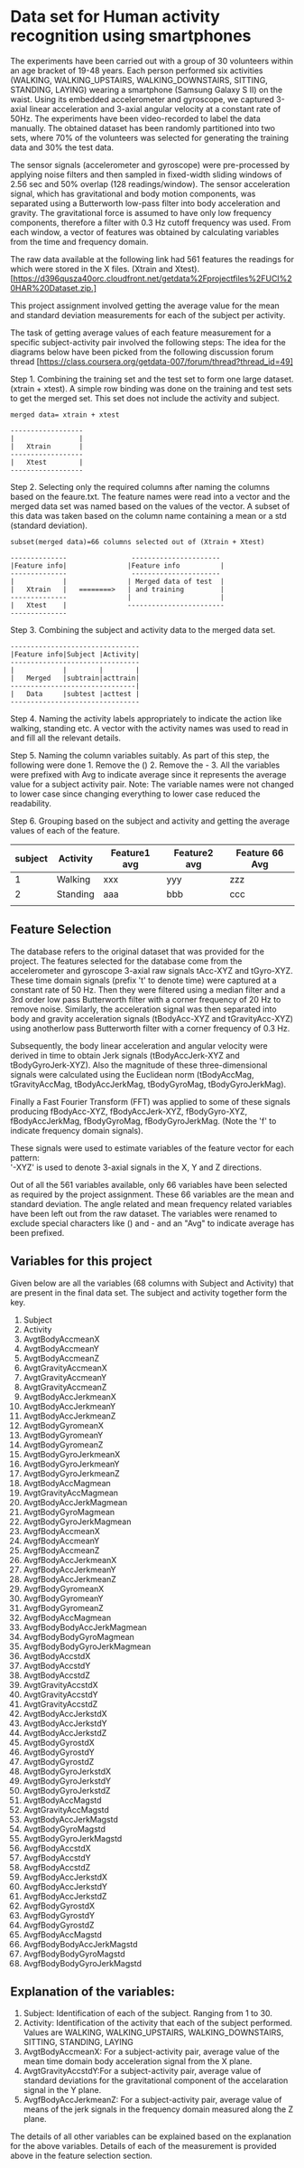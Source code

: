 
Data set for Human activity recognition using smartphones
==========================================================

The experiments have been carried out with a group of 30 volunteers within an age bracket of 19-48 years. Each person performed six activities 
(WALKING, WALKING_UPSTAIRS, WALKING_DOWNSTAIRS, SITTING, STANDING, LAYING) wearing a smartphone (Samsung Galaxy S II) on the waist. Using its embedded 
accelerometer and gyroscope, we captured 3-axial linear acceleration and 3-axial angular velocity at a constant rate of 50Hz. The experiments have been
video-recorded to label the data manually. The obtained dataset has been randomly partitioned into two sets, where 70% of the volunteers was selected
for generating the training data and 30% the test data. 

The sensor signals (accelerometer and gyroscope) were pre-processed by applying noise filters and then sampled in fixed-width sliding windows of 2.56 sec 
and 50% overlap (128 readings/window). The sensor acceleration signal, which has gravitational and body motion components, was separated using a Butterworth
low-pass filter into body acceleration and gravity. The gravitational force is assumed to have only low frequency components, therefore a filter with 0.3 Hz 
cutoff frequency was used. From each window, a vector of features was obtained by calculating variables from the time and frequency domain. 


The raw data available at the following link had 561 features the readings for which were stored in the X files. (Xtrain and Xtest). 
[https://d396qusza40orc.cloudfront.net/getdata%2Fprojectfiles%2FUCI%20HAR%20Dataset.zip.]

This project assignment involved getting the average value for the mean and standard deviation measurements for each of the subject per activity.

The task of getting average values of each feature measurement for a specific subject-activity pair involved the following steps:
The idea for the diagrams below have been picked from the following discussion forum thread
   [https://class.coursera.org/getdata-007/forum/thread?thread_id=49]


Step 1. Combining the training set and the test set to form one large dataset.(xtrain + xtest). 
        A simple row binding was done on the training and test sets to get the merged set. This set does not include the activity and subject.


    merged data= xtrain + xtest

    ------------------
    |                |
    |   Xtrain       |
    ------------------
    |   Xtest        |
    ------------------


Step 2. Selecting only the required columns after naming the columns based on the feaure.txt. 
        The feature names were read into a vector and the merged data set was named based on the values of the vector.
        A subset of this data was taken based on the column name containing a mean or a std (standard deviation).



    subset(merged data)=66 columns selected out of (Xtrain + Xtest)

    --------------                ----------------------
    |Feature info|               |Feature info          |
    --------------                ----------------------
    |            |               | Merged data of test  |
    |   Xtrain   |   ========>   | and training         |
    --------------               |                      |    
    |   Xtest    |               ------------------------
    --------------


Step 3. Combining the subject and activity data to the merged data set.
        

    --------------------------------
    |Feature info|Subject |Activity|
    --------------------------------
    |            |        |        |
    |   Merged   |subtrain|acttrain|
    -------------------------------|
    |   Data     |subtest |acttest |
    --------------------------------

    

   
Step 4. Naming the activity labels appropriately to indicate the action like walking, standing etc.
        A vector with the activity names was used to read in and fill all the relevant details.

Step 5. Naming the column variables suitably. As part of this step, the following were done
        1. Remove the ()
        2. Remove the -
        3. All the variables were prefixed with Avg to indicate average since it represents the average value for a subject activity pair.
     Note: The variable names were not changed to lower case since changing everything to lower case reduced the readability. 



Step 6. Grouping based on the subject and activity and getting the average values of each of the feature.

| subject | Activity | Feature1 avg | Feature2 avg | Feature 66 Avg |
|---------|----------|--------------|--------------|----------------|
| 1       | Walking  | xxx          | yyy          | zzz            |
| 2       | Standing | aaa          | bbb          | ccc            |
|         |          |              |              |                |





Feature Selection 
------------------
The database refers to the original dataset that was provided for the project. 
The features selected for the database come from the accelerometer and gyroscope 3-axial raw signals tAcc-XYZ and tGyro-XYZ. 
These time domain signals (prefix 't' to denote time) were captured at a constant rate of 50 Hz. 
Then they were filtered using a median filter and a 3rd order low pass Butterworth filter with a corner frequency of 20 Hz to remove noise. 
Similarly, the acceleration signal was then separated into body and gravity acceleration signals (tBodyAcc-XYZ and tGravityAcc-XYZ) using 
anotherlow pass Butterworth filter with a corner frequency of 0.3 Hz. 

Subsequently, the body linear acceleration and angular velocity were derived in time to obtain Jerk signals (tBodyAccJerk-XYZ and tBodyGyroJerk-XYZ).
Also the magnitude of these three-dimensional signals were calculated using the Euclidean norm (tBodyAccMag, tGravityAccMag, tBodyAccJerkMag, tBodyGyroMag, tBodyGyroJerkMag). 

Finally a Fast Fourier Transform (FFT) was applied to some of these signals producing fBodyAcc-XYZ, fBodyAccJerk-XYZ, fBodyGyro-XYZ, fBodyAccJerkMag,
 fBodyGyroMag, fBodyGyroJerkMag. (Note the 'f' to indicate frequency domain signals). 

These signals were used to estimate variables of the feature vector for each pattern:  
'-XYZ' is used to denote 3-axial signals in the X, Y and Z directions.

Out of all the 561 variables available, only 66 variables have been selected as required by the project assignment. These 66 variables are the mean and 
standard deviation. The angle related and mean frequency related variables have been left out from the raw dataset. 
The variables were renamed to exclude special characters like () and - and an "Avg" to indicate average has been prefixed.

Variables for this project
--------------------------

Given below are all the variables (68 columns with Subject and Activity) that are present in the final data set. The subject and activity together form the key.


 1.	Subject
 2.	Activity
 3.	AvgtBodyAccmeanX
 4.	AvgtBodyAccmeanY
 5.	AvgtBodyAccmeanZ
 6.	AvgtGravityAccmeanX
 7.	AvgtGravityAccmeanY
 8.	AvgtGravityAccmeanZ
 9.	AvgtBodyAccJerkmeanX
 10.	AvgtBodyAccJerkmeanY
 11.	AvgtBodyAccJerkmeanZ
 12.	AvgtBodyGyromeanX
 13.	AvgtBodyGyromeanY
 14.	AvgtBodyGyromeanZ
 15.	AvgtBodyGyroJerkmeanX
 16.	AvgtBodyGyroJerkmeanY
 17.	AvgtBodyGyroJerkmeanZ
 16.	AvgtBodyAccMagmean
 17.	AvgtGravityAccMagmean
 18.	AvgtBodyAccJerkMagmean
 19.	AvgtBodyGyroMagmean
 20.	AvgtBodyGyroJerkMagmean
 21.	AvgfBodyAccmeanX
 22.	AvgfBodyAccmeanY
 23.	AvgfBodyAccmeanZ
 24.	AvgfBodyAccJerkmeanX
 25.	AvgfBodyAccJerkmeanY
 26.	AvgfBodyAccJerkmeanZ
 27.	AvgfBodyGyromeanX
 28.	AvgfBodyGyromeanY
 29.	AvgfBodyGyromeanZ
 30.	AvgfBodyAccMagmean
 31.	AvgfBodyBodyAccJerkMagmean
 32.	AvgfBodyBodyGyroMagmean
 33.	AvgfBodyBodyGyroJerkMagmean
 34.	AvgtBodyAccstdX
 35.	AvgtBodyAccstdY
 36.	AvgtBodyAccstdZ
 37.	AvgtGravityAccstdX
 38.	AvgtGravityAccstdY
 39.	AvgtGravityAccstdZ
 40.	AvgtBodyAccJerkstdX
 41.	AvgtBodyAccJerkstdY
 42.	AvgtBodyAccJerkstdZ
 43.	AvgtBodyGyrostdX
 44.	AvgtBodyGyrostdY
 45.	AvgtBodyGyrostdZ
 46.	AvgtBodyGyroJerkstdX
 47.	AvgtBodyGyroJerkstdY
 48.	AvgtBodyGyroJerkstdZ
 49.	AvgtBodyAccMagstd
 50.	AvgtGravityAccMagstd
 51.	AvgtBodyAccJerkMagstd
 52.	AvgtBodyGyroMagstd
 53.	AvgtBodyGyroJerkMagstd
 54.	AvgfBodyAccstdX
 55.	AvgfBodyAccstdY
 56.	AvgfBodyAccstdZ
 59.	AvgfBodyAccJerkstdX
 60.	AvgfBodyAccJerkstdY
 61.	AvgfBodyAccJerkstdZ
 62.	AvgfBodyGyrostdX
 63.	AvgfBodyGyrostdY
 64.	AvgfBodyGyrostdZ
 65.	AvgfBodyAccMagstd
 66.	AvgfBodyBodyAccJerkMagstd
 67.	AvgfBodyBodyGyroMagstd
 68.	AvgfBodyBodyGyroJerkMagstd

Explanation of the variables:
-----------------------------

1. Subject: Identification of each of the subject. Ranging from 1 to 30.
2. Activity: Identification of the activity that each of the subject performed. Values are WALKING, WALKING_UPSTAIRS, WALKING_DOWNSTAIRS, SITTING, STANDING, LAYING
3. AvgtBodyAccmeanX: For a subject-activity pair, average value of the mean time domain body acceleration signal from the X plane.
4. AvgtGravityAccstdY:For a subject-activity pair, average value of standard deviations for the gravitational component of the accelaration signal in the Y plane.
5. AvgfBodyAccJerkmeanZ: For a subject-activity pair, average value of means of the jerk signals in the frequency domain measured along the Z plane.

The details of all other variables can be explained based on the explanation for the above variables. Details of each of the measurement is provided above in the 
feature selection section. 
 